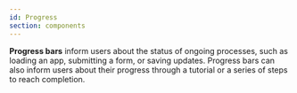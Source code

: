 ```yaml
---
id: Progress
section: components
---
```

**Progress bars** inform users about the status of ongoing processes, such as loading an app, submitting a form, or saving updates. Progress bars can also inform users about their progress through a tutorial or a series of steps to reach completion.
